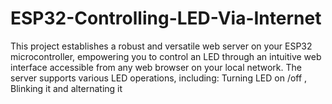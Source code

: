 # ESP32-Controlling-LED-Via-Internet
This project establishes a robust and versatile web server on your ESP32 microcontroller, empowering you to control an LED through an intuitive web interface accessible from any web browser on your local network. The server supports various LED operations, including: Turning LED on /off , Blinking it and alternating it
